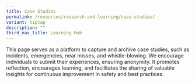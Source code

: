 ```yaml
---
title: Case Studies
permalink: /resources/research-and-learning/case-studies/
variant: tiptap
description: ""
third_nav_title: Learning Hub
---
```

<p>This page serves as a platform to capture and archive case studies, such as incidents, emergencies, near misses, and whistle-blowing. We encourage individuals to submit their experiences, ensuring anonymity. It promotes reflection, encourages learning, and facilitates the sharing of valuable insights for continuous improvement in safety and best practices.</p>